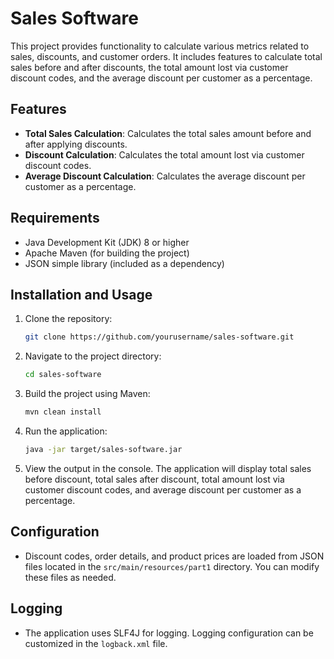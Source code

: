 # Sales Software

This project provides functionality to calculate various metrics related to sales, discounts, and customer orders. It includes features to calculate total sales before and after discounts, the total amount lost via customer discount codes, and the average discount per customer as a percentage.

## Features

- **Total Sales Calculation**: Calculates the total sales amount before and after applying discounts.
- **Discount Calculation**: Calculates the total amount lost via customer discount codes.
- **Average Discount Calculation**: Calculates the average discount per customer as a percentage.

## Requirements

- Java Development Kit (JDK) 8 or higher
- Apache Maven (for building the project)
- JSON simple library (included as a dependency)

## Installation and Usage

1. Clone the repository:

    ```bash
    git clone https://github.com/yourusername/sales-software.git
    ```

2. Navigate to the project directory:

    ```bash
    cd sales-software
    ```

3. Build the project using Maven:

    ```bash
    mvn clean install
    ```

4. Run the application:

    ```bash
    java -jar target/sales-software.jar
    ```

5. View the output in the console. The application will display total sales before discount, total sales after discount, total amount lost via customer discount codes, and average discount per customer as a percentage.

## Configuration

- Discount codes, order details, and product prices are loaded from JSON files located in the `src/main/resources/part1` directory. You can modify these files as needed.

## Logging

- The application uses SLF4J for logging. Logging configuration can be customized in the `logback.xml` file.
